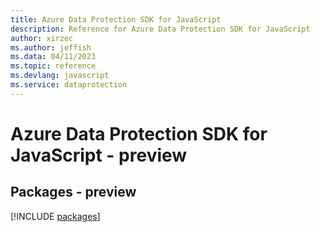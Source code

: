 ```yaml
---
title: Azure Data Protection SDK for JavaScript
description: Reference for Azure Data Protection SDK for JavaScript
author: xirzec
ms.author: jeffish
ms.data: 04/11/2023
ms.topic: reference
ms.devlang: javascript
ms.service: dataprotection
---
```

# Azure Data Protection SDK for JavaScript - preview
## Packages - preview
[!INCLUDE [packages](data-protection-index.md)]